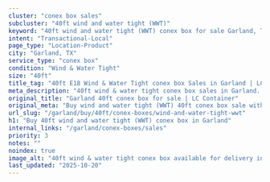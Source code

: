 ```yaml
---
cluster: "conex box sales"
subcluster: "40ft wind and water tight (WWT)"
keyword: "40ft wind and water tight (WWT) conex box for sale Garland, TX"
intent: "Transactional-Local"
page_type: "Location-Product"
city: "Garland, TX"
service_type: "conex box"
condition: "Wind & Water Tight"
size: "40ft"
title_tag: "40ft E18 Wind & Water Tight conex box Sales in Garland | LC Container"
meta_description: "40ft wind & water tight conex box sales in Garland. Fast delivery, competitive pricing. Serving conex boxes area. Quote ID: KYG. Call (214) 524-4168 for your free quote today."
original_title: "Garland 40ft conex box for sale | LC Container"
original_meta: "Buy wind and water tight (WWT) 40ft conex box sale with local delivery in Garland, TX. LC Container — local Since 2003. Request a fast quote today."
url_slug: "/garland/buy/40ft/conex-boxes/wind-and-water-tight-wwt"
h1: "Buy 40ft wind and water tight (WWT) conex box in Garland"
internal_links: "/garland/conex-boxes/sales"
priority: 3
notes: ""
noindex: true
image_alt: "40ft wind & water tight conex box available for delivery in Garland"
last_updated: "2025-10-20"
---
```


<!-- TODO: Add unique city/inventory copy, images, and internal links here. -->

